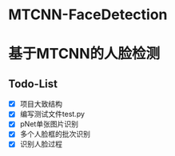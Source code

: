 # MTCNN-FaceDetection
# 基于MTCNN的人脸检测
## Todo-List
- [x] 项目大致结构
- [x] 编写测试文件test.py
- [x] pNet单张图片识别
- [x] 多个人脸框的批次识别
- [x] 识别人脸过程